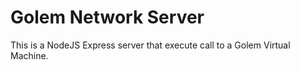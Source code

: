 # Golem Network Server

This is a NodeJS Express server that execute call to a Golem Virtual Machine.